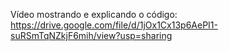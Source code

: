 Vídeo mostrando e explicando o código:
https://drive.google.com/file/d/1jOx1Cx13p6AePI1-suRSmTqNZkjF6mih/view?usp=sharing

